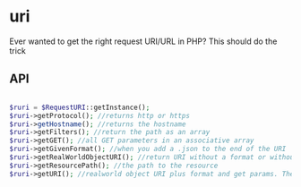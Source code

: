 # uri

Ever wanted to get the right request URI/URL in PHP? This should do the trick

## API

```php

$ruri = $RequestURI::getInstance();
$ruri->getProtocol(); //returns http or https
$ruri->getHostname(); //returns the hostname
$ruri->getFilters(); //return the path as an array
$ruri->getGET(); //all GET parameters in an associative array
$ruri->getGivenFormat(); //when you add a .json to the end of the URI
$ruri->getRealWorldObjectURI(); //return URI without a format or without GET params
$ruri->getResourcePath(); //the path to the resource
$ruri->getURI(); //realworld object URI plus format and get params. The full URI.
```
